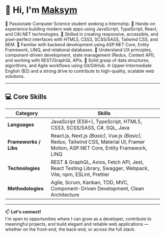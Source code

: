 # 👋 Hi, I'm [Maksym](https://my-portfolio-silk-five-22.vercel.app/)

🎯 Passionate Computer Science student seeking a Internship.
🧠 Hands-on experience building modern web apps using JavaScript, TypeScript, React, and C#/.NET technologies.
🎨 Skilled in creating responsive, accessible, and pixel-perfect interfaces with HTML5, CSS3, SCSS/SASS, Tailwind CSS, and BEM.
🔧 Familiar with backend development using ASP.NET Core, Entity Framework, LINQ, and relational databases.
🧩 Understand UX principles, component-driven development, state management (Redux, Context API), and working with REST/GraphQL APIs.
🧮 Solid grasp of data structures, algorithms, and Agile workflows using Git/GitHub.
🌐 Upper-Intermediate English (B2) and a strong drive to contribute to high-quality, scalable web solutions.

---

## 💻 Core Skills

| **Category**          | **Skills**                                                                                                                           |
| --------------------- | ------------------------------------------------------------------------------------------------------------------------------------ |
| **Languages**         | JavaScript (ES6+), TypeScript, HTML5, CSS3, SCSS/SASS, C#, SQL, Java                                                                 |
| **Frameworks / Libs** | React.js, Next.js *(Basic)*, Vue.js *(Basic)*, Redux, Tailwind CSS, Material UI, Framer Motion, ASP.NET Core, Entity Framework, LINQ |
| **Technologies**      | REST & GraphQL, Axios, Fetch API, Jest, React Testing Library, Swagger, Webpack, Vite, npm, ESLint, Prettier                         |
| **Methodologies**     | Agile, Scrum, Kanban, TDD, MVC, Component-Driven Development, Clean Architecture                                                     |

---

📫 **Let's connect!**  
I'm open to opportunities where I can grow as a developer, contribute to meaningful projects, and build elegant and reliable web applications — whether on the front-end, the back-end, or across the full stack.
